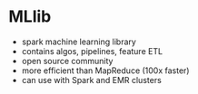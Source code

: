 # MLlib

- spark machine learning library
- contains algos, pipelines, feature ETL
- open source community
- more efficient than MapReduce (100x faster)
- can use with Spark and EMR clusters


